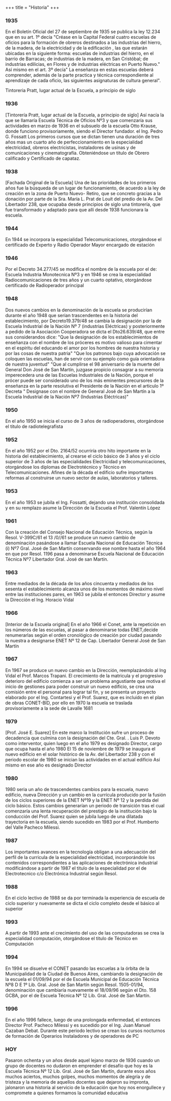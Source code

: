 +++
title = "Historia"
+++

### 1935
En el Boletín Oficial del 27 de septiembre de 1935 se publica la ley 12.234 que en su art. 1º decía "Créase en la Capital Federal cuatro escuelas de oficios para la formación de obreros destinados a las industrias del hierro, de la madera, de la electricidad y de la edificación , las que estarán ubicadas en la siguiente forma: escuelas de industrias del hierro, en el barrio de Barracas; de industrias de la madera, en San Cristóbal; de industrias edilicias, en Flores y de industrias eléctricas en Puerto Nuevo." Así mismo en el art. 3º decía" La enseñanza en estas escuelas deberá comprender, además de la parte practica y técnica correspondiente al aprendizaje de cada oficio, las siguientes asignaturas de cultura general".

Tintoreria Pratt, lugar actual de la Escuela, a principio de siglo

### 1936
[Tintorería Pratt, lugar actual de la Escuela, a principio de siglo] Así nacía la que se llamaría Escuela Técnica de Oficios Nº3 y que comenzaría sus actividades en marzo de 1936 en el subsuelo de la escuela Otto Krause, donde funciono provisoriamente, siendo el Director fundador. el Ing. Pedro G. Fossatt Los primeros cursos que se dictan tienen una duración de tres años mas un cuarto año de perfeccionamiento en la especialidad electricidad, obreros electricistas, instaladores de usinas y de comunicaciones y cinematografía. Obteniéndose un titulo de Obrero calificado y Certificado de capataz.


### 1938
[Fachada Original de la Escuela] Una de las prioridades de los primeros años fue la búsqueda de un lugar de funcionamiento, de acuerdo a la ley de creación en la zona de Puerto Nuevo- Retiro, que se concreto gracias a la donación por parte de la Sra. María L. Prat de Louit del predio de la Av. Del Libertador 238, que ocupaba desde principios de siglo una tintorería, que fue transformado y adaptado para que allí desde 1938 funcionara la escuela.

### 1944
En 1944 se incorpora la especialidad Telecomunicaciones, otorgándose el certificado de Experto y Radio Operador Mayor encargado de estación

### 1946
Por el Decreto 34.277/45 se modifica el nombre de la escuela por el de: Escuela Industria Monotecnica Nº3 y en 1946 se crea la especialidad Radiocomunicaciones de tres años y un cuarto optativo, otorgándose certificado de Radioperador principal

### 1948
Dos nuevos cambios en la denominación de la escuela se producirían durante el año 1948 que serian trascendentes en la historia del establecimiento, por Decreto19.379/48 se cambia la designación por la de Escuela Industrial de la Nación Nº 7 (industrias Eléctricas) y posteriormente a pedido de la Asociación Cooperadora se dicta el Dto26.639/48, que entre sus considerandos dice: "Que la designación de los establecimientos de enseñanza con el nombre de los próceres es motivo valioso para cimentar en el espíritu del educando el amor por los hombres de nuestra historia y por las cosas de nuestra patria" "Que los patronos bajo cuya advocación se coloquen las escuelas, han de servir con su ejemplo como guía orientadora de nuestra juventud" "Que al cumplirse el 98 aniversario de la muerte del General Don José de San Martín, juzgase propicio consagrar a su memoria imperecedera una de las Escuelas Industriales de la Nación, porque el prócer puede ser considerado uno de los más eminentes precursores de la enseñanza en la parte resolutiva el Presidente de la Nación en el articulo 1º Decreta " Designase con el nombre de General José de San Martín a la Escuela Industrial de la Nación Nº7 (Industrias Eléctricas)"

### 1950
En el año 1950 se inicia el curso de 3 años de radioperadores, otorgándose el titulo de radiotelegrafista

### 1952
En el año 1952 por el Dto. 2164/52 ocurriría otro hito importante en la historia del establecimiento, al crearse el ciclo básico de 3 años y el ciclo superior de 3 años de las especialidades Electricidad y telecomunicaciones, otorgándose los diplomas de Electrotécnico y Técnico en Telecomunicaciones. Afines de la década el edificio sufre importantes reformas al construirse un nuevo sector de aulas, laboratorios y talleres.

### 1953
En el año 1953 se jubila el Ing. Fossatti, dejando una institución consolidada y en su remplazo asume la Dirección de la Escuela el Prof. Valentín López

### 1961
Con la creación del Consejo Nacional de Educación Técnica, según la Resol. V-399C/61 el 13 /0//61 se produce un nuevo cambio de denominación pasándose a llamar Escuela Nacional de Educación Técnica (i) Nº7 Gral. José de San Martín conservando ese nombre hasta el año 1964 en que por Resol. 1196 pasa a denominarse Escuela Nacional de Educación Técnica Nº7 Libertador Gral. José de san Martín.

### 1963
Entre mediados de la década de los años cincuenta y mediados de los sesenta el establecimiento alcanza unos de los momentos de máximo nivel entre las instituciones pares, en 1963 se jubila el entonces Director y asume la Dirección el Ing. Horacio Vidal


### 1966
[Interior de la Escuela original] En el año 1966 el Conet, ante la repetición en los números de las escuelas, al pasar a denominarse todas ENET,decide renumerarlas según el orden cronológico de creación por ciudad pasando la nuestra a designarse ENET Nº 12 de Cap. Libertador General José de San Martín

### 1967
En 1967 se produce un nuevo cambio en la Dirección, reemplazándolo al Ing Vidal el Prof. Marcos Trapani. El crecimiento de la matricula y el progresivo deterioro del edificio comienza a ser un problema angustiante que motiva el inicio de gestiones para poder construir un nuevo edificio, se crea una comisión entre el personal para lograr tal fin, y se presenta un proyecto elaborado por el Ing. Contartesi y el Prof. Suarez, que es incluido en el plan de obras CONET-BID, por ello en 1970 la escuela se traslada provisoriamente a la sede de Lavalle 1681


### 1979
[Prof. José E. Suarez] En este marco la Institución sufre un proceso de decadencia que culmina con la designación del Cte. Gral. . Luis P. Devoto como interventor, quien luego en el año 1979 es designado Director, cargo que ocupa hasta el año 1980
El 15 de noviembre de 1979 se inaugura el nuevo edificio en el solar histórico de la Av. del Libertador 238 y con el periodo escolar de 1980 se inician las actividades en el actual edificio Así mismo en ese año es designado Director


### 1980
1980 seria un año de trascendentes cambios para la escuela, nuevo edificio, nueva Dirección y un cambio en la currícula producido por la fusión de los ciclos superiores de la ENET Nº19 y la ENET Nº 12 y la perdida del ciclo básico. Estos cambios generarían un periodo de transición tras el cual comenzaría una lenta recuperación del prestigio de la institución bajo la conducción del Prof. Suarez quien se jubila luego de una dilatada trayectoria en la escuela, siendo sucedido en 1983 por el Prof. Humberto del Valle Pacheco Milessi.

### 1987
Los importantes avances en la tecnología obligan a una adecuación del perfil de la curricula de la especialidad electricidad, incorporándole los contenidos correspondientes a las aplicaciones de electrónica industrial modificándose a partir de 1987 el titulo de la especialidad por el de Electrotecnico c/o Electrónica Industrial según Resol.

### 1988
En el ciclo lectivo de 1988 se da por terminada la experiencia de escuela de ciclo superior y nuevamente se dicta el ciclo completo desde el básico al superior

### 1993
A partir de 1993 ante el crecimiento del uso de las computadoras se crea la especialidad computación, otorgándose el titulo de Técnico en Computación

### 1994
En 1994 se disuelve el CONET pasando las escuelas a la órbita de la Municipalidad de la Ciudad de Buenos Aires, cambiando la designación de la escuela el 01/09/94 por el de Escuela Municipal de Educación Técnica Nº8 D E 1º Lib. Gral. José de San Martín según Resol. 1505-01/94, denominación que cambiaría nuevamente el 18/09/96 según el Dto. 158 GCBA, por el de Escuela Técnica Nº 12 Lib. Gral. José de San Martín.

### 1996
En el año 1996 fallece, luego de una prolongada enfermedad, el entonces Director Prof. Pacheco Milessi y es sucedido por el Ing. Juan Manuel Cazaban Debat. Durante este periodo lectivo se crean los cursos nocturnos de formación de Operarios Instaladores y de operadores de PC

### HOY
Pasaron ochenta y un años desde aquel lejano marzo de 1936 cuando un grupo de docentes no dudaron en emprender el desafío que hoy es la Escuela Técnica Nº 12 Lib. Gral. José de San Martín, durante esos años muchos aciertos, muchos golpes, muchos momentos de alegría y de tristeza y la memoria de aquellos docentes que dejaron su impronta, jalonaron una historia al servicio de la educación que hoy nos enorgullece y compromete a quienes formamos la comunidad educativa